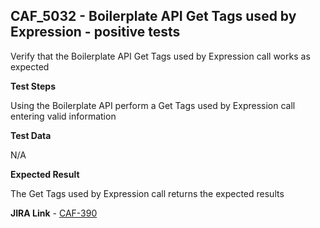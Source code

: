 ## CAF_5032 - Boilerplate API Get Tags used by Expression - positive tests ##

Verify that the Boilerplate API Get Tags used by Expression call works as expected

**Test Steps**

Using the Boilerplate API perform a Get Tags used by Expression call entering valid information

**Test Data**

N/A

**Expected Result**

The Get Tags used by Expression call returns the expected results

**JIRA Link** - [CAF-390](https://jira.autonomy.com/browse/CAF-390)

